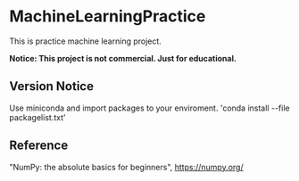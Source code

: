 # MachineLearningPractice
This is practice machine learning project.   

**Notice: This project is not commercial. Just for educational.**


## Version Notice
Use miniconda and import packages to your enviroment.
'conda install --file packagelist.txt'

## Reference
"NumPy: the absolute basics for beginners", https://numpy.org/

